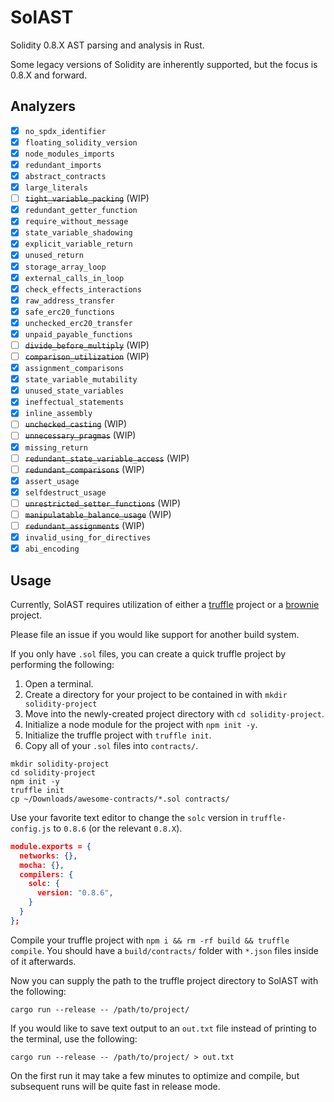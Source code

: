 # SolAST
Solidity 0.8.X AST parsing and analysis in Rust.

Some legacy versions of Solidity are inherently supported, but the focus is 0.8.X and forward.

## Analyzers

- [x] `no_spdx_identifier`
- [x] `floating_solidity_version`
- [x] `node_modules_imports`
- [x] `redundant_imports`
- [x] `abstract_contracts`
- [x] `large_literals`
- [ ] ~~`tight_variable_packing`~~ (WIP)
- [x] `redundant_getter_function`
- [x] `require_without_message`
- [x] `state_variable_shadowing`
- [x] `explicit_variable_return`
- [x] `unused_return`
- [x] `storage_array_loop`
- [x] `external_calls_in_loop`
- [x] `check_effects_interactions`
- [x] `raw_address_transfer`
- [x] `safe_erc20_functions`
- [x] `unchecked_erc20_transfer`
- [x] `unpaid_payable_functions`
- [ ] ~~`divide_before_multiply`~~ (WIP)
- [ ] ~~`comparison_utilization`~~ (WIP)
- [x] `assignment_comparisons`
- [x] `state_variable_mutability`
- [x] `unused_state_variables`
- [x] `ineffectual_statements`
- [x] `inline_assembly`
- [ ] ~~`unchecked_casting`~~ (WIP)
- [ ] ~~`unnecessary_pragmas`~~ (WIP)
- [x] `missing_return`
- [ ] ~~`redundant_state_variable_access`~~ (WIP)
- [ ] ~~`redundant_comparisons`~~ (WIP)
- [x] `assert_usage`
- [x] `selfdestruct_usage`
- [ ] ~~`unrestricted_setter_functions`~~ (WIP)
- [ ] ~~`manipulatable_balance_usage`~~ (WIP)
- [ ] ~~`redundant_assignments`~~ (WIP)
- [x] `invalid_using_for_directives`
- [x] `abi_encoding`

## Usage

Currently, SolAST requires utilization of either a [truffle](https://www.trufflesuite.com/) project or a [brownie](https://eth-brownie.readthedocs.io/en/stable/) project.

Please file an issue if you would like support for another build system.

If you only have `.sol` files, you can create a quick truffle project by performing the following:

1. Open a terminal.
2. Create a directory for your project to be contained in with `mkdir solidity-project`
3. Move into the newly-created project directory with `cd solidity-project`.
4. Initialize a node module for the project with `npm init -y`.
5. Initialize the truffle project with `truffle init`.
6. Copy all of your `.sol` files into `contracts/`.

```Shell
mkdir solidity-project
cd solidity-project
npm init -y
truffle init
cp ~/Downloads/awesome-contracts/*.sol contracts/
```

Use your favorite text editor to change the `solc` version in `truffle-config.js` to `0.8.6` (or the relevant `0.8.X`).

```Json
module.exports = {
  networks: {},
  mocha: {},
  compilers: {
    solc: {
      version: "0.8.6",
    }
  }
};
```

Compile your truffle project with `npm i && rm -rf build && truffle compile`.
You should have a `build/contracts/` folder with `*.json` files inside of it afterwards.

Now you can supply the path to the truffle project directory to SolAST with the following:
```Shell
cargo run --release -- /path/to/project/
```

If you would like to save text output to an `out.txt` file instead of printing to the terminal, use the following:
```Shell
cargo run --release -- /path/to/project/ > out.txt
```

On the first run it may take a few minutes to optimize and compile, but subsequent runs will be quite fast in release mode.
